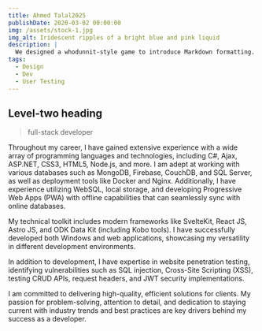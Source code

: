 ```yaml
---
title: Ahmed Talal2025
publishDate: 2020-03-02 00:00:00
img: /assets/stock-1.jpg
img_alt: Iridescent ripples of a bright blue and pink liquid
description: |
  We designed a whodunnit-style game to introduce Markdown formatting. Suspense — suspicion — syntax!
tags:
  - Design
  - Dev
  - User Testing
---
```


## Level-two heading

> full-stack developer 

Throughout my career, I have gained extensive experience with a wide array of programming languages and technologies, including C#, Ajax, ASP.NET, CSS3, HTML5, Node.js, and more. I am adept at working with various databases such as MongoDB, Firebase, CouchDB, and SQL Server, as well as deployment tools like Docker and Nginx. Additionally, I have experience utilizing WebSQL, local storage, and developing Progressive Web Apps (PWA) with offline capabilities that can seamlessly sync with online databases.

My technical toolkit includes modern frameworks like SvelteKit, React JS, Astro JS, and ODK Data Kit (including Kobo tools). I have successfully developed both Windows and web applications, showcasing my versatility in different development environments.
					
In addition to development, I have expertise in website penetration testing, identifying vulnerabilities such as SQL injection, Cross-Site Scripting (XSS), testing CRUD APIs, request headers, and JWT security implementations.
					
I am committed to delivering high-quality, efficient solutions for clients. My passion for problem-solving, attention to detail, and dedication to staying current with industry trends and best practices are key drivers behind my success as a developer.
			
<!-- ### Level-three heading

Ultrices tincidunt arcu non sodales neque sodales ut. Sed enim ut sem viverra aliquet eget sit amet. Lacus luctus accumsan tortor posuere ac ut consequat semper viverra. Viverra accumsan in nisl nisi scelerisque eu ultrices. In massa tempor nec feugiat nisl pretium fusce.

### Level-three heading

Sed pulvinar porttitor mi in ultricies. Etiam non dolor gravida eros pulvinar pellentesque et dictum ex. Proin eu ornare ligula, sed condimentum dui. Vivamus tincidunt tellus mi, sed semper ipsum pharetra a. Suspendisse sollicitudin at sapien nec volutpat. Etiam justo urna, laoreet ac lacus sed, ultricies facilisis dolor. Integer posuere, metus vel viverra gravida, risus elit ornare magna, id feugiat erat risus ullamcorper libero. Proin vitae diam auctor, laoreet lorem vitae, varius tellus.

Aenean pretium purus augue, ut bibendum erat convallis quis. Cras condimentum quis velit ac mollis. Suspendisse non purus fringilla, venenatis nisl porta, finibus odio. Curabitur aliquet metus faucibus libero interdum euismod. Morbi sed magna nisl. Morbi odio nibh, facilisis vel sapien eu, tempus tincidunt erat. Nullam erat velit, sagittis at purus quis, tristique scelerisque tortor. Pellentesque lacinia tortor id est aliquam viverra. Vestibulum et diam ac ipsum mollis fringilla.

#### Level-four heading

- We noted this
- And also this other point -->
